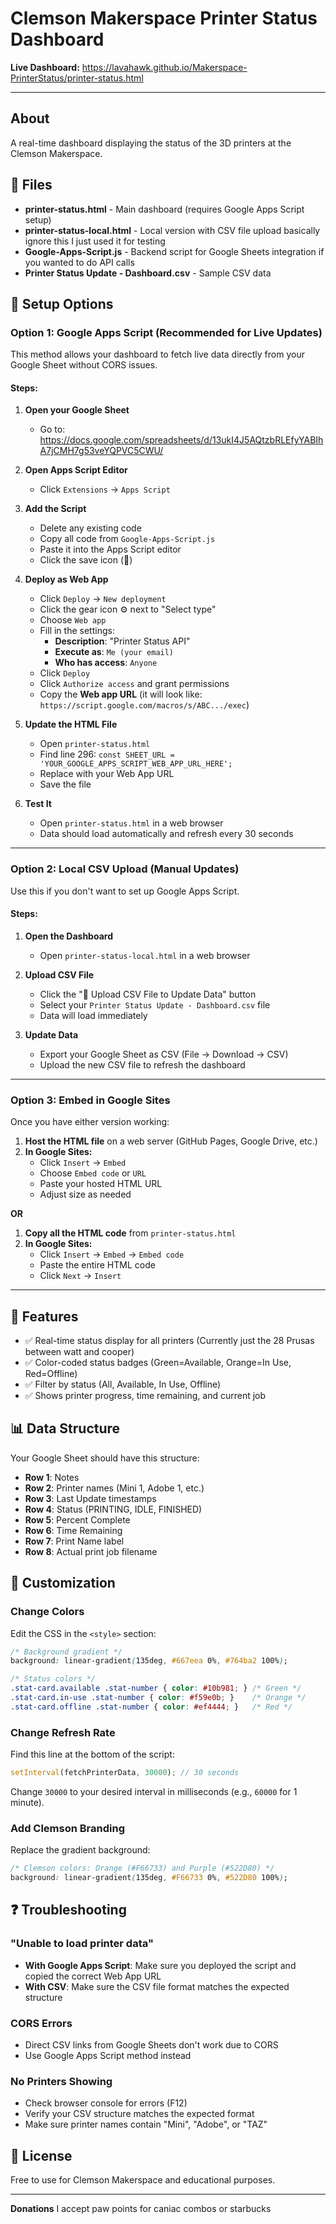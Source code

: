 # Clemson Makerspace Printer Status Dashboard

**Live Dashboard:** https://lavahawk.github.io/Makerspace-PrinterStatus/printer-status.html

---

##  About

A real-time dashboard displaying the status of the 3D printers at the Clemson Makerspace.

## 📁 Files

- **printer-status.html** - Main dashboard (requires Google Apps Script setup)
- **printer-status-local.html** - Local version with CSV file upload basically ignore this I just used it for testing
- **Google-Apps-Script.js** - Backend script for Google Sheets integration if you wanted to do API calls
- **Printer Status Update - Dashboard.csv** - Sample CSV data

## 🚀 Setup Options

### Option 1: Google Apps Script (Recommended for Live Updates)

This method allows your dashboard to fetch live data directly from your Google Sheet without CORS issues.

#### Steps:

1. **Open your Google Sheet**
   - Go to: https://docs.google.com/spreadsheets/d/13ukI4J5AQtzbRLEfyYABIhA7jCMH7g53veYQPVC5CWU/

2. **Open Apps Script Editor**
   - Click `Extensions` → `Apps Script`

3. **Add the Script**
   - Delete any existing code
   - Copy all code from `Google-Apps-Script.js`
   - Paste it into the Apps Script editor
   - Click the save icon (💾)

4. **Deploy as Web App**
   - Click `Deploy` → `New deployment`
   - Click the gear icon ⚙️ next to "Select type"
   - Choose `Web app`
   - Fill in the settings:
     - **Description**: "Printer Status API"
     - **Execute as**: `Me (your email)`
     - **Who has access**: `Anyone`
   - Click `Deploy`
   - Click `Authorize access` and grant permissions
   - Copy the **Web app URL** (it will look like: `https://script.google.com/macros/s/ABC.../exec`)

5. **Update the HTML File**
   - Open `printer-status.html`
   - Find line 296: `const SHEET_URL = 'YOUR_GOOGLE_APPS_SCRIPT_WEB_APP_URL_HERE';`
   - Replace with your Web App URL
   - Save the file

6. **Test It**
   - Open `printer-status.html` in a web browser
   - Data should load automatically and refresh every 30 seconds

---

### Option 2: Local CSV Upload (Manual Updates)

Use this if you don't want to set up Google Apps Script.

#### Steps:

1. **Open the Dashboard**
   - Open `printer-status-local.html` in a web browser

2. **Upload CSV File**
   - Click the "📁 Upload CSV File to Update Data" button
   - Select your `Printer Status Update - Dashboard.csv` file
   - Data will load immediately

3. **Update Data**
   - Export your Google Sheet as CSV (File → Download → CSV)
   - Upload the new CSV file to refresh the dashboard

---

### Option 3: Embed in Google Sites

Once you have either version working:

1. **Host the HTML file** on a web server (GitHub Pages, Google Drive, etc.)
2. **In Google Sites:**
   - Click `Insert` → `Embed`
   - Choose `Embed code` or `URL`
   - Paste your hosted HTML URL
   - Adjust size as needed

**OR**

1. **Copy all the HTML code** from `printer-status.html`
2. **In Google Sites:**
   - Click `Insert` → `Embed` → `Embed code`
   - Paste the entire HTML code
   - Click `Next` → `Insert`

---

## 🎨 Features

- ✅ Real-time status display for all printers (Currently just the 28 Prusas between watt and cooper)
- ✅ Color-coded status badges (Green=Available, Orange=In Use, Red=Offline)
- ✅ Filter by status (All, Available, In Use, Offline)
- ✅ Shows printer progress, time remaining, and current job

## 📊 Data Structure

Your Google Sheet should have this structure:
- **Row 1**: Notes
- **Row 2**: Printer names (Mini 1, Adobe 1, etc.)
- **Row 3**: Last Update timestamps
- **Row 4**: Status (PRINTING, IDLE, FINISHED)
- **Row 5**: Percent Complete
- **Row 6**: Time Remaining
- **Row 7**: Print Name label
- **Row 8**: Actual print job filename

## 🔧 Customization

### Change Colors

Edit the CSS in the `<style>` section:

```css
/* Background gradient */
background: linear-gradient(135deg, #667eea 0%, #764ba2 100%);

/* Status colors */
.stat-card.available .stat-number { color: #10b981; } /* Green */
.stat-card.in-use .stat-number { color: #f59e0b; }    /* Orange */
.stat-card.offline .stat-number { color: #ef4444; }   /* Red */
```

### Change Refresh Rate

Find this line at the bottom of the script:

```javascript
setInterval(fetchPrinterData, 30000); // 30 seconds
```

Change `30000` to your desired interval in milliseconds (e.g., `60000` for 1 minute).

### Add Clemson Branding

Replace the gradient background:

```css
/* Clemson colors: Orange (#F66733) and Purple (#522D80) */
background: linear-gradient(135deg, #F66733 0%, #522D80 100%);
```

## ❓ Troubleshooting

### "Unable to load printer data"
- **With Google Apps Script**: Make sure you deployed the script and copied the correct Web App URL
- **With CSV**: Make sure the CSV file format matches the expected structure

### CORS Errors
- Direct CSV links from Google Sheets don't work due to CORS
- Use Google Apps Script method instead

### No Printers Showing
- Check browser console for errors (F12)
- Verify your CSV structure matches the expected format
- Make sure printer names contain "Mini", "Adobe", or "TAZ"

## 📝 License

Free to use for Clemson Makerspace and educational purposes.

---

**Donations** I accept paw points for caniac combos or starbucks

